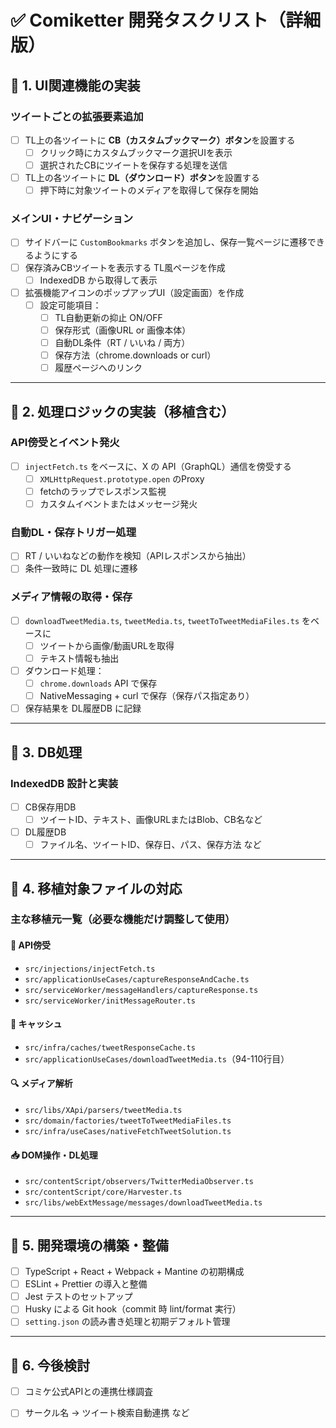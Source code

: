 # ✅ Comiketter 開発タスクリスト（詳細版）

## 🔷 1. UI関連機能の実装

### ツイートごとの拡張要素追加
- [ ] TL上の各ツイートに **CB（カスタムブックマーク）ボタン**を設置する  
  - [ ] クリック時にカスタムブックマーク選択UIを表示  
  - [ ] 選択されたCBにツイートを保存する処理を送信  
- [ ] TL上の各ツイートに **DL（ダウンロード）ボタン**を設置する  
  - [ ] 押下時に対象ツイートのメディアを取得して保存を開始  

### メインUI・ナビゲーション
- [ ] サイドバーに `CustomBookmarks` ボタンを追加し、保存一覧ページに遷移できるようにする  
- [ ] 保存済みCBツイートを表示する TL風ページを作成  
  - [ ] IndexedDB から取得して表示  
- [ ] 拡張機能アイコンのポップアップUI（設定画面）を作成  
  - [ ] 設定可能項目：  
    - [ ] TL自動更新の抑止 ON/OFF  
    - [ ] 保存形式（画像URL or 画像本体）  
    - [ ] 自動DL条件（RT / いいね / 両方）  
    - [ ] 保存方法（chrome.downloads or curl）  
    - [ ] 履歴ページへのリンク  

---

## 🔷 2. 処理ロジックの実装（移植含む）

### API傍受とイベント発火
- [ ] `injectFetch.ts` をベースに、X の API（GraphQL）通信を傍受する  
  - [ ] `XMLHttpRequest.prototype.open` のProxy  
  - [ ] fetchのラップでレスポンス監視  
  - [ ] カスタムイベントまたはメッセージ発火  

### 自動DL・保存トリガー処理
- [ ] RT / いいねなどの動作を検知（APIレスポンスから抽出）  
- [ ] 条件一致時に DL 処理に遷移  

### メディア情報の取得・保存
- [ ] `downloadTweetMedia.ts`, `tweetMedia.ts`, `tweetToTweetMediaFiles.ts` をベースに  
  - [ ] ツイートから画像/動画URLを取得  
  - [ ] テキスト情報も抽出  
- [ ] ダウンロード処理：  
  - [ ] `chrome.downloads` API で保存  
  - [ ] NativeMessaging + curl で保存（保存パス指定あり）  
- [ ] 保存結果を DL履歴DB に記録  

---

## 🔷 3. DB処理

### IndexedDB 設計と実装
- [ ] CB保存用DB
  - [ ] ツイートID、テキスト、画像URLまたはBlob、CB名など
- [ ] DL履歴DB
  - [ ] ファイル名、ツイートID、保存日、パス、保存方法 など  

---

## 🔷 4. 移植対象ファイルの対応

### 主な移植元一覧（必要な機能だけ調整して使用）

#### 🧪 API傍受
- `src/injections/injectFetch.ts`  
- `src/applicationUseCases/captureResponseAndCache.ts`  
- `src/serviceWorker/messageHandlers/captureResponse.ts`  
- `src/serviceWorker/initMessageRouter.ts`  

#### 🧠 キャッシュ
- `src/infra/caches/tweetResponseCache.ts`  
- `src/applicationUseCases/downloadTweetMedia.ts`（94-110行目）  

#### 🔍 メディア解析
- `src/libs/XApi/parsers/tweetMedia.ts`  
- `src/domain/factories/tweetToTweetMediaFiles.ts`  
- `src/infra/useCases/nativeFetchTweetSolution.ts`  

#### 📥 DOM操作・DL処理
- `src/contentScript/observers/TwitterMediaObserver.ts`  
- `src/contentScript/core/Harvester.ts`  
- `src/libs/webExtMessage/messages/downloadTweetMedia.ts`  

---

## 🔷 5. 開発環境の構築・整備

- [ ] TypeScript + React + Webpack + Mantine の初期構成
- [ ] ESLint + Prettier の導入と整備
- [ ] Jest テストのセットアップ
- [ ] Husky による Git hook（commit 時 lint/format 実行）
- [ ] `setting.json` の読み書き処理と初期デフォルト管理

---

## 🔷 6. 今後検討

- [ ] コミケ公式APIとの連携仕様調査
- [ ] サークル名 → ツイート検索自動連携 など


